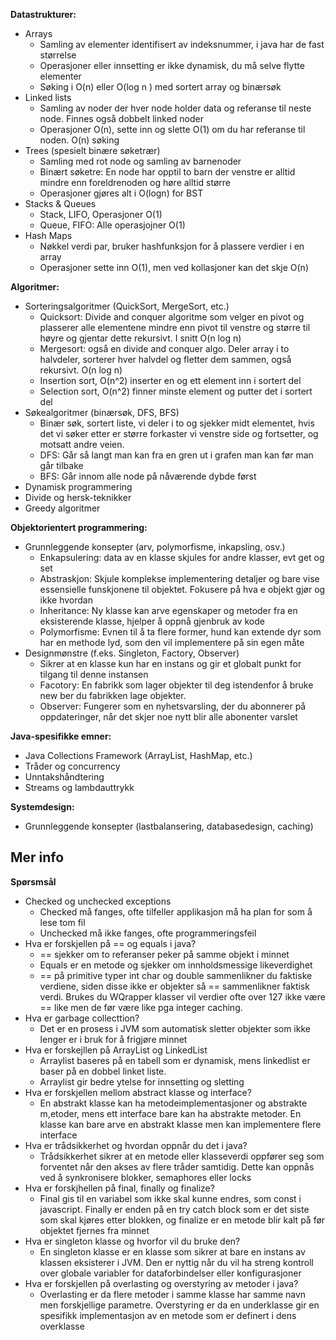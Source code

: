 **Datastrukturer:**

- Arrays
  - Samling av elementer identifisert av indeksnummer, i java har de fast størrelse
  - Operasjoner eller innsetting er ikke dynamisk, du må selve flytte elementer
  - Søking i O(n) eller O(log n ) med sortert array og binærsøk
- Linked lists
  - Samling av noder der hver node holder data og referanse til neste node. Finnes også dobbelt linked noder
  - Operasjoner O(n), sette inn og slette O(1) om du har referanse til noden. O(n) søking
- Trees (spesielt binære søketrær)
  - Samling med rot node og samling av barnenoder
  - Binært søketre: En node har opptil to barn der venstre er alltid mindre enn foreldrenoden og høre alltid større
  - Operasjoner gjøres alt i O(logn) for BST
- Stacks & Queues
  - Stack, LIFO, Operasjoner O(1)
  - Queue, FIFO: Alle operasjojner O(1)
- Hash Maps
  - Nøkkel verdi par, bruker hashfunksjon for å plassere verdier i en array
  - Operasjoner sette inn O(1), men ved kollasjoner kan det skje O(n)

**Algoritmer:**

- Sorteringsalgoritmer (QuickSort, MergeSort, etc.)
  - Quicksort: Divide and conquer algoritme som velger en pivot og plasserer alle elementene mindre enn pivot til venstre og større til høyre og gjentar dette rekursivt. I snitt O(n log n)
  - Mergesort: også en divide and conquer algo. Deler array i to halvdeler, sorterer hver halvdel og fletter dem sammen, også rekursivt. O(n log n)
  - Insertion sort, O(n^2) inserter en og ett element inn i sortert del
  - Selection sort, O(n^2) finner minste element og putter det i sortert del
- Søkealgoritmer (binærsøk, DFS, BFS)
  - Binær søk, sortert liste, vi deler i to og sjekker midt elementet, hvis det vi søker etter er større forkaster vi venstre side og fortsetter, og motsatt andre veien.
  - DFS: Går så langt man kan fra en gren ut i grafen man kan før man går tilbake
  - BFS: Går innom alle node på nåværende dybde først
- Dynamisk programmering
- Divide og hersk-teknikker
- Greedy algoritmer

**Objektorientert programmering:**

- Grunnleggende konsepter (arv, polymorfisme, inkapsling, osv.)
  - Enkapsulering: data av en klasse skjules for andre klasser, evt get og set
  - Abstraskjon: Skjule komplekse implementering detaljer og bare vise essensielle funskjonene til objektet. Fokusere på hva e objekt gjør og ikke hvordan
  - Inheritance: Ny klasse kan arve egenskaper og metoder fra en eksisterende klasse, hjelper å oppnå gjenbruk av kode
  - Polymorfisme: Evnen til å ta flere former, hund kan extende dyr som har en methode lyd, som den vil implementere på sin egen måte
- Designmønstre (f.eks. Singleton, Factory, Observer)
  - Sikrer at en klasse kun har en instans og gir et globalt punkt for tilgang til denne instansen
  - Facotory: En fabrikk som lager objekter til deg istendenfor å bruke new ber du fabrikken lage objekter.
  - Observer: Fungerer som en nyhetsvarsling, der du abonnerer på oppdateringer, når det skjer noe nytt blir alle abonenter varslet

**Java-spesifikke emner:**

- Java Collections Framework (ArrayList, HashMap, etc.)
- Tråder og concurrency
- Unntakshåndtering
- Streams og lambdauttrykk

**Systemdesign:**

- Grunnleggende konsepter (lastbalansering, databasedesign, caching)

## Mer info

**Spørsmsål**

- Checked og unchecked exceptions
  - Checked må fanges, ofte tilfeller applikasjon må ha plan for som å lese tom fil
  - Unchecked må ikke fanges, ofte programmeringsfeil
- Hva er forskjellen på == og equals i java?
  - == sjekker om to referanser peker på samme objekt i minnet
  - Equals er en metode og sjekker om innholdsmessige likeverdighet
  - == på primitive typer int char og double sammenlikner du faktiske verdiene, siden disse ikke er objekter så == sammenlikner faktisk verdi. Brukes du WQrapper klasser vil verdier ofte over 127 ikke være == like men de før være like pga integer caching.
- Hva er garbage collecttion?
  - Det er en prosess i JVM som automatisk sletter objekter som ikke lenger er i bruk for å frigjøre minnet
- Hva er forskejllen på ArrayList og LinkedList
  - Arraylist baseres på en tabell som er dynamisk, mens linkedlist er baser på en dobbel linket liste.
  - Arraylist gir bedre ytelse for innsetting og sletting
- Hva er forskjellen mellom abstract klasse og interface?
  - En abstrakt klasse kan ha metodeimplementasjoner og abstrakte m,etoder, mens ett interface bare kan ha abstrakte metoder. En klasse kan bare arve en abstrakt klasse men kan implementere flere interface
- Hva er trådsikkerhet og hvordan oppnår du det i java?
  - Trådsikkerhet sikrer at en metode eller klasseverdi oppfører seg som forventet når den akses av flere tråder samtidig. Dette kan oppnås ved å synkronisere blokker, semaphores eller locks
- Hva er forskjhellen på final, finally og finalize?
  - Final gis til en variabel som ikke skal kunne endres, som const i javascript. Finally er enden på en try catch block som er det siste som skal kjøres etter blokken, og finalize er en metode blir kalt på før objektet fjernes fra minnet
- Hva er singleton klasse og hvorfor vil du bruke den?
  - En singleton klasse er en klasse som sikrer at bare en instans av klassen eksisterer i JVM. Den er nyttig når du vil ha streng kontroll over globale variabler for dataforbindelser eller konfigurasjoner
- Hva er forskjellen på overlasting og overstyring av metoder i java?
  - Overlasting er da flere metoder i samme klasse har samme navn men forskjellige parametre. Overstyring er da en underklasse gir en spesifikk implementasjon av en metode som er definert i dens overklasse
